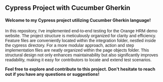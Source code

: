 <h2>Cypress Project with Cucumber Gherkin</h2>

<h4>Welcome to my Cypress project utilizing Cucumber Gherkin language!</h4>

<p style="font-family: 'Arial', sans-serif;">In this repository, I've implemented end-to-end testing for the Orange HRM demo website. The project structure is meticulously organized for clarity and efficiency. Feature files are conveniently located within the integration folder, nestled inside the cypress directory. For a more modular approach, action and step implementation files are neatly organized within the page objects folder. This structural design not only enhances maintainability but also significantly improves readability, making it easy for contributors to locate and extend test scenarios.</p>

<b>Feel free to explore and contribute to this project. Don't hesitate to reach out if you have any questions or suggestions!</b>
